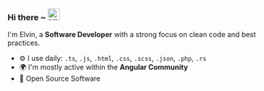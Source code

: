 ### Hi there ~ <img src="https://user-images.githubusercontent.com/1303154/88677602-1635ba80-d120-11ea-84d8-d263ba5fc3c0.gif" width="24px" alt="Hi">

<p>
    I'm Elvin, a <strong>Software Developer</strong> with a strong focus on clean code and best practices.
</p>

- ⚙️ I use daily: `.ts`, `.js`, `.html`, `.css`, `.scss`, `.json`, `.php`, `.rs`
- 🌍 I'm mostly active within the **Angular Community**
- 💜 Open Source Software
